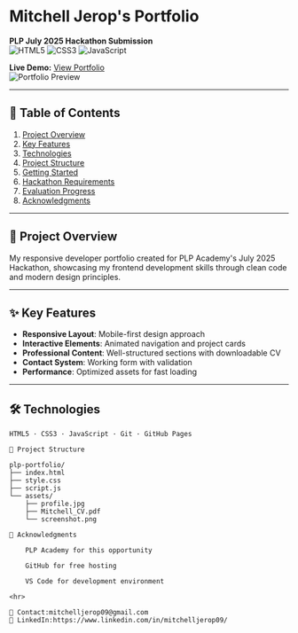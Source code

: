 # Mitchell Jerop's Portfolio
**PLP July 2025 Hackathon Submission**  
![HTML5](https://img.shields.io/badge/-HTML5-E34F26?logo=html5&logoColor=white) ![CSS3](https://img.shields.io/badge/-CSS3-1572B6?logo=css3&logoColor=white) ![JavaScript](https://img.shields.io/badge/-JavaScript-F7DF1E?logo=javascript&logoColor=black)

**Live Demo:** [View Portfolio](https://mitchell-hub53.github.io/plp-portfolio/)  
![Portfolio Preview](./assets/screenshot.png)

---

## 📌 Table of Contents
1. [Project Overview](#-project-overview)
2. [Key Features](#-key-features)
3. [Technologies](#-technologies)
4. [Project Structure](#-project-structure)
5. [Getting Started](#-getting-started)
6. [Hackathon Requirements](#-hackathon-requirements)
7. [Evaluation Progress](#-evaluation-progress)
8. [Acknowledgments](#-acknowledgments)

---

## 🌟 Project Overview
My responsive developer portfolio created for PLP Academy's July 2025 Hackathon, showcasing my frontend development skills through clean code and modern design principles.

---

## ✨ Key Features
- **Responsive Layout**: Mobile-first design approach
- **Interactive Elements**: Animated navigation and project cards
- **Professional Content**: Well-structured sections with downloadable CV
- **Contact System**: Working form with validation
- **Performance**: Optimized assets for fast loading

---

## 🛠️ Technologies
```text
HTML5 · CSS3 · JavaScript · Git · GitHub Pages

📂 Project Structure

plp-portfolio/
├── index.html
├── style.css
├── script.js
└── assets/
    ├── profile.jpg
    ├── Mitchell_CV.pdf
    └── screenshot.png

🙏 Acknowledgments

    PLP Academy for this opportunity

    GitHub for free hosting

    VS Code for development environment

<hr>

📧 Contact:mitchelljerop09@gmail.com
🔗 LinkedIn:https://www.linkedin.com/in/mitchelljerop09/